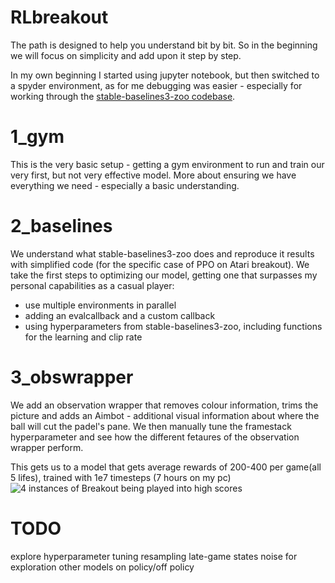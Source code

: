 # RLbreakout

The path is designed to help you understand bit by bit. So in the beginning we will focus on simplicity and add upon it step by step.

In my own beginning I started using jupyter notebook, but then switched to a spyder environment, as for me debugging was easier - especially for working through the [stable-baselines3-zoo codebase](https://github.com/DLR-RM/stable-baselines3).


# 1_gym
This is the very basic setup - getting a gym environment to run and train our very first, but not very effective model. More about ensuring we have everything we need - especially a basic understanding.

# 2_baselines
We understand what stable-baselines3-zoo does and reproduce it results with simplified code (for the specific case of PPO on Atari breakout). We take the first steps to optimizing our model, getting one that surpasses my personal capabilities as a casual player:
- use multiple environments in parallel
- adding an evalcallback and a custom callback
- using hyperparameters from stable-baselines3-zoo, including functions for the learning and clip rate

# 3_obswrapper
We add an observation wrapper that removes colour information, trims the picture and adds an Aimbot - additional visual information about where the ball will cut the padel's pane. We then manually tune the framestack hyperparameter and see how the different fetaures of the observation wrapper perform. 

This gets us to a model that gets average rewards of 200-400 per game(all 5 lifes), trained with 1e7 timesteps (7 hours on my pc)
![4 instances of Breakout being played into high scores](./video/3.3_aimbot_training_mono_1dim_trim_predict_3fs_0es_seed124_1e7.gif)

# TODO

explore hyperparameter tuning
resampling late-game states
noise for exploration
other models
on policy/off policy

